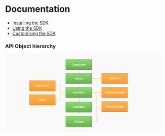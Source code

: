 # Documentation

- [Installing the SDK](installation.md)
- [Using the SDK](Usage/usage.md)
- [Customising the SDK](Customising/customising.md)

### API Object hierarchy

![Object Relations](object_relations.png)